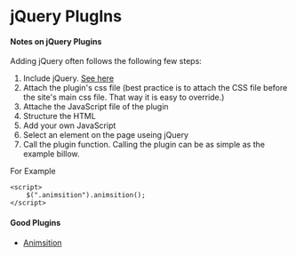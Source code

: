 <!--
GitHub Markdown System:
https://help.github.com/articles/markdown-basics/
https://guides.github.com/features/mastering-markdown/
-->

# jQuery PlugIns

#### Notes on jQuery Plugins

Adding jQuery often follows the following few steps:


1. Include jQuery. [See here](https://github.com/bappygolder/CodeLibrary/blob/master/03.%20jQuery.md)
2. Attach the plugin's css file (best practice is to attach the CSS file before the site's main css file. That way it is easy to override.)
3. Attache the JavaScript file of the plugin
4. Structure the HTML
5. Add your own JavaScript
6. Select an element on the page useing jQuery
7. Call the plugin function. Calling the plugin can be as simple as the example billow. 

For Example
```
<script>
	$(".animsition").animsition();
</script>
```

#### Good Plugins

- [Animsition](https://github.com/blivesta/animsition)

<!--
New sections:
####Start New File
```
javascript
```
-->
